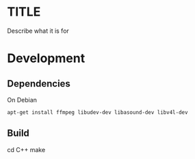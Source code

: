 # TITLE

Describe what it is for

# Development

## Dependencies

On Debian

    apt-get install ffmpeg libudev-dev libasound-dev libv4l-dev

## Build

   cd C++
   make
